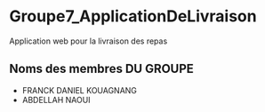 # Groupe7_ApplicationDeLivraison
Application web pour la livraison des repas

## Noms des membres DU GROUPE
- FRANCK DANIEL KOUAGNANG
- ABDELLAH NAOUI
